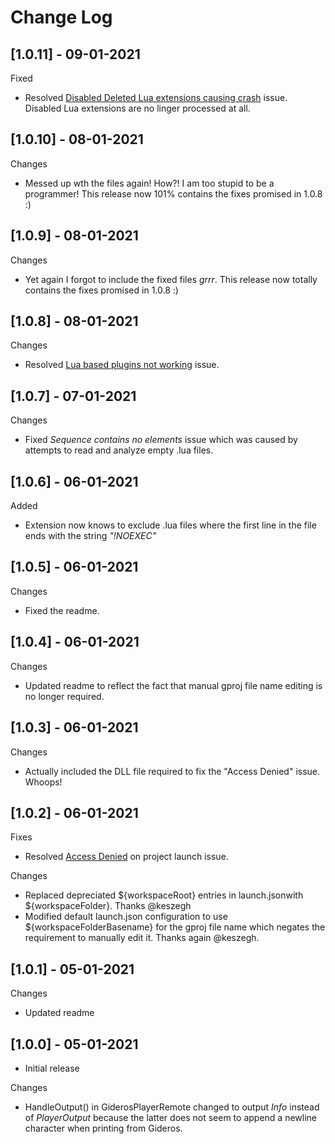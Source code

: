 # Change Log

## [1.0.11] - 09-01-2021
Fixed
- Resolved [Disabled Deleted Lua extensions causing crash](https://github.com/Antix-Development/VSCode-Gideros-Debug/issues/7) issue. Disabled Lua extensions are no linger processed at all.


## [1.0.10] - 08-01-2021
Changes
- Messed up wth the files again! How?! I am too stupid to be a programmer! This release now 101% contains the fixes promised in 1.0.8 :)

## [1.0.9] - 08-01-2021
Changes
- Yet again I forgot to include the fixed files *grrr*. This release now totally contains the fixes promised in 1.0.8 :)

## [1.0.8] - 08-01-2021
Changes
- Resolved [Lua based plugins not working](https://github.com/Antix-Development/VSCode-Gideros-Debug/issues/4) issue.


## [1.0.7] - 07-01-2021
Changes
- Fixed *Sequence contains no elements* issue which was caused by attempts to read and analyze empty .lua files.

## [1.0.6] - 06-01-2021
Added
- Extension now knows to exclude .lua files where the first line in the file ends with the string *"!NOEXEC"*


## [1.0.5] - 06-01-2021
Changes
- Fixed the readme.


## [1.0.4] - 06-01-2021
Changes
- Updated readme to reflect the fact that manual gproj file name editing is no longer required.


## [1.0.3] - 06-01-2021
Changes
- Actually included the DLL file required to fix the "Access Denied" issue. Whoops!


## [1.0.2] - 06-01-2021
Fixes
- Resolved [Access Denied](https://github.com/Antix-Development/VSCode-Gideros-Debug/issues/1) on project launch issue.

Changes
- Replaced depreciated ${workspaceRoot} entries in launch.jsonwith ${workspaceFolder}. Thanks @keszegh
- Modified default launch.json configuration to use ${workspaceFolderBasename} for the gproj file name which negates the requirement to manually edit it. Thanks again @keszegh.


## [1.0.1] - 05-01-2021
Changes
- Updated readme


## [1.0.0] - 05-01-2021
- Initial release

Changes
- HandleOutput() in GiderosPlayerRemote changed to output *Info* instead of *PlayerOutput* because the latter does not seem to append a newline character when printing from Gideros.
